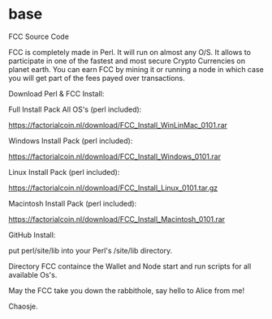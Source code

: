 # base
FCC Source Code

FCC is completely made in Perl. It will run on almost any O/S.
It allows to participate in one of the fastest and most secure Crypto Currencies on planet earth.
You can earn FCC by mining it or running a node in which case you will get part of the fees payed over transactions.


Download Perl & FCC Install:


Full Install Pack All OS's (perl included):

  https://factorialcoin.nl/download/FCC_Install_WinLinMac_0101.rar

Windows Install Pack (perl included):

  https://factorialcoin.nl/download/FCC_Install_Windows_0101.rar

Linux Install Pack (perl included):

  https://factorialcoin.nl/download/FCC_Install_Linux_0101.tar.gz

Macintosh Install Pack (perl included):

  https://factorialcoin.nl/download/FCC_Install_Macintosh_0101.rar


GitHub Install:

put perl/site/lib into your Perl's /site/lib directory.

Directory FCC containce the Wallet and Node start and run scripts for all available Os's.

May the FCC take you down the rabbithole, say hello to Alice from me!

Chaosje.
